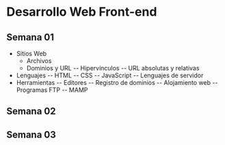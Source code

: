 # Desarrollo Web Front-end

## Semana 01
- Sitios Web
  - Archivos
  - Dominios y URL
-- Hipervínculos
-- URL absolutas y relativas
- Lenguajes
-- HTML
-- CSS
-- JavaScript
-- Lenguajes de servidor
- Herramientas
-- Editores
-- Registro de dominios
-- Alojamiento web
-- Programas FTP
-- MAMP

## Semana 02

## Semana 03

